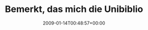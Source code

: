 ---
retweeted: false
source: <a href="http://twitter.com" rel="nofollow">Twitter Web Client</a>
entities:
  hashtags: []
  symbols: []
  user_mentions: []
  urls: []
display_text_range:
- '0'
- '125'
favorite_count: '0'
id_str: '1117092849'
truncated: false
retweet_count: '0'
id: '1117092849'
created_at: Wed Jan 14 00:48:57 +0000 2009
favorited: false
full_text: Bemerkt, das mich die Unibibliothek zum Premium User gemacht hat. Werd
  morgen mal meinen Mitgliedsbeitrag entrichten gehen...
lang: de
tags:
- pesos:twitter
date: '2009-01-14T00:48:57+00:00'
src: https://twitter.com/bascht/status/1117092849
original_url: https://twitter.com/bascht/status/1117092849
type: twitter_tweet
text: Bemerkt, das mich die Unibibliothek zum Premium User gemacht hat. Werd morgen
  mal meinen Mitgliedsbeitrag entrichten gehen...
title: Bemerkt, das mich die Unibiblio

---